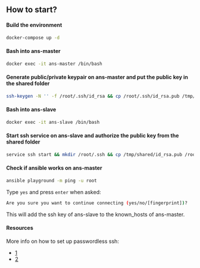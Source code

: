 ## How to start?

#### Build the environment

```bash
docker-compose up -d
```

#### Bash into ans-master

```bash
docker exec -it ans-master /bin/bash
```

#### Generate public/private keypair on ans-master and put the public key in the shared folder

```bash
ssh-keygen -N '' -f /root/.ssh/id_rsa && cp /root/.ssh/id_rsa.pub /tmp/shared
```

#### Bash into ans-slave

```bash
docker exec -it ans-slave /bin/bash
```

#### Start ssh service on ans-slave and authorize the public key from the shared folder

```bash
service ssh start && mkdir /root/.ssh && cp /tmp/shared/id_rsa.pub /root/.ssh/authorized_keys
```

#### Check if ansible works on ans-master

```bash
ansible playground -m ping -u root
```

Type `yes` and press `enter` when asked:

```bash
Are you sure you want to continue connecting (yes/no/[fingerprint])?
```

This will add the ssh key of ans-slave to the known_hosts of ans-master.

#### Resources

More info on how to set up passwordless ssh:
- [1](https://www.linuxbabe.com/linux-server/setup-passwordless-ssh-login)
- [2](https://linuxize.com/post/how-to-setup-passwordless-ssh-login/)